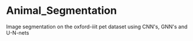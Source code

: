 # Animal_Segmentation
Image segmentation on the oxford-iiit pet dataset using CNN's, GNN's and U-N-nets
